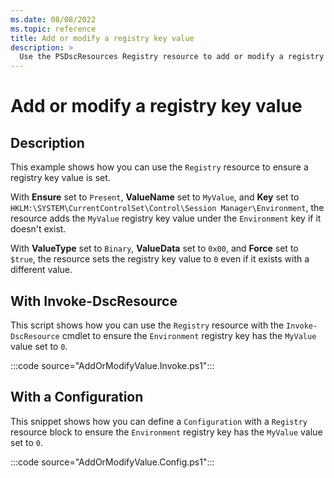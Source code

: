 ```yaml
---
ms.date: 08/08/2022
ms.topic: reference
title: Add or modify a registry key value
description: >
  Use the PSDscResources Registry resource to add or modify a registry key value.
---
```


# Add or modify a registry key value

## Description

This example shows how you can use the `Registry` resource to ensure a registry key value is set.

With **Ensure** set to `Present`, **ValueName** set to `MyValue`, and **Key** set to
`HKLM:\SYSTEM\CurrentControlSet\Control\Session Manager\Environment`, the resource adds the
`MyValue` registry key value under the `Environment` key if it doesn't exist.

With **ValueType** set to `Binary`, **ValueData** set to `0x00`, and **Force** set to `$true`, the
resource sets the registry key value to `0` even if it exists with a different value.

## With Invoke-DscResource

This script shows how you can use the `Registry` resource with the `Invoke-DscResource` cmdlet to
ensure the `Environment` registry key has the `MyValue` value set to `0`.

:::code source="AddOrModifyValue.Invoke.ps1":::

## With a Configuration

This snippet shows how you can define a `Configuration` with a `Registry` resource block to ensure
the `Environment` registry key has the `MyValue` value set to `0`.

:::code source="AddOrModifyValue.Config.ps1":::

